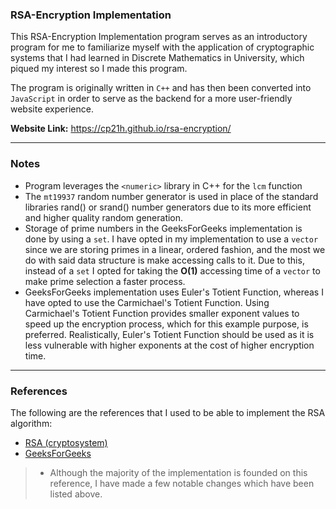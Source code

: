 ### RSA-Encryption Implementation
This RSA-Encryption Implementation program serves as an introductory program for me to familiarize myself with the application of cryptographic systems that I had learned in Discrete Mathematics in University, which piqued my interest so I made this program. 

The program is originally written in `C++` and has then been converted into `JavaScript` in order to serve as the backend for a more user-friendly website experience. 

**Website Link:** https://cp21h.github.io/rsa-encryption/

---

### Notes
- Program leverages the `<numeric>` library in C++ for the `lcm` function
- The `mt19937` random number generator is used in place of the standard libraries rand() or srand() number generators due to its more efficient and higher quality random generation.
- Storage of prime numbers in the GeeksForGeeks implementation is done by using a `set`. I have opted in my implementation to use a `vector` since we are storing primes in a linear, ordered fashion, and the most we do with said data structure is make accessing calls to it. Due to this, instead of a `set` I opted for taking the **O(1)** accessing time of a `vector` to make prime selection a faster process.
- GeeksForGeeks implementation uses Euler's Totient Function, whereas I have opted to use the Carmichael's Totient Function. Using Carmichael's Totient Function provides smaller exponent values to speed up the encryption process, which for this example purpose, is preferred. Realistically, Euler's Totient Function should be used as it is less vulnerable with higher exponents at the cost of higher encryption time.

---

### References
The following are the references that I used to be able to implement the RSA algorithm:
- [RSA (cryptosystem)](https://en.wikipedia.org/wiki/RSA_(cryptosystem))
- [GeeksForGeeks](https://www.geeksforgeeks.org/rsa-algorithm-cryptography/)
>- Although the majority of the implementation is founded on this reference, I have made a few notable changes which have been listed above.
